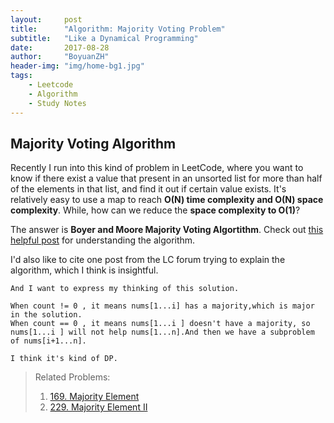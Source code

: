 ```yaml
---
layout:     post
title:      "Algorithm: Majority Voting Problem"
subtitle:   "Like a Dynamical Programming"
date:       2017-08-28
author:     "BoyuanZH"
header-img: "img/home-bg1.jpg"
tags:
    - Leetcode
    - Algorithm
    - Study Notes
---
```



## Majority Voting Algorithm


Recently I run into this kind of problem in LeetCode, where you want to know if there exist a value that present in an unsorted list for more than half of the elements in that list, and find it out if certain value exists. It's relatively easy to use a map to reach **O(N) time complexity and O(N) space complexity**. While, how can we reduce the **space complexity to O(1)**?

The answer is **Boyer and Moore Majority Voting Algortithm**. Check out [this helpful post](https://gregable.com/2013/10/majority-vote-algorithm-find-majority.html) for understanding the algorithm.

I'd also like to cite one post from the LC forum trying to explain the algorithm, which I think is insightful.

```
And I want to express my thinking of this solution.

When count != 0 , it means nums[1...i] has a majority,which is major in the solution.
When count == 0 , it means nums[1...i ] doesn't have a majority, so nums[1...i ] will not help nums[1...n].And then we have a subproblem of nums[i+1...n].

I think it's kind of DP.
```

> Related Problems:
> 
> 1. [169. Majority Element](https://leetcode.com/problems/majority-element/description/)
> 2. [229. Majority Element II](https://leetcode.com/problems/majority-element-ii/description/)
> 
> 
> 

